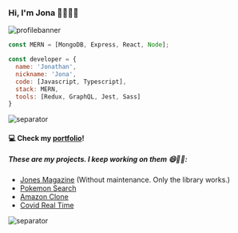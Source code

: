 ### Hi, I'm Jona 👋👨🏻‍💻

![profilebanner](https://user-images.githubusercontent.com/74380483/136100759-c86c5d97-7259-4d8f-af4d-f65821b88a68.png)

```js
const MERN = [MongoDB, Express, React, Node];

const developer = {
  name: 'Jonathan',
  nickname: 'Jona',
  code: [Javascript, Typescript],
  stack: MERN,
  tools: [Redux, GraphQL, Jest, Sass]
}
```
![separator](https://user-images.githubusercontent.com/74380483/136912065-e068e77c-17bc-4d5a-8af3-7d8f1bf07de7.png)

#### 💻 Check my [portfolio](https://portfolio-jonacampos.vercel.app/)!

##### These are my projects. I keep working on them 😄🙌🏼:
- [Jones Magazine](https://jones-magazine.vercel.app/) (Without maintenance. Only the library works.)
- [Pokemon Search](https://pokemon-search-game-jonaditommaso.vercel.app/)
- [Amazon Clone](https://amazon-own-implementation-jonaditommaso.vercel.app/)
- [Covid Real Time](https://covid19-real-time-monitoring-jonaditommaso.vercel.app/)

![separator](https://user-images.githubusercontent.com/74380483/136912065-e068e77c-17bc-4d5a-8af3-7d8f1bf07de7.png)
<!--
**jonaditommaso/jonaditommaso** is a ✨ _special_ ✨ repository because its `README.md` (this file) appears on your GitHub profile.

Here are some ideas to get you started:

- 🔭 I’m currently working on ...
- 🌱 I’m currently learning ...
- 👯 I’m looking to collaborate on ...
- 🤔 I’m looking for help with ...
- 💬 Ask me about ...
- 📫 How to reach me: ...
- 😄 Pronouns: ...
- ⚡ Fun fact: ...
-->
